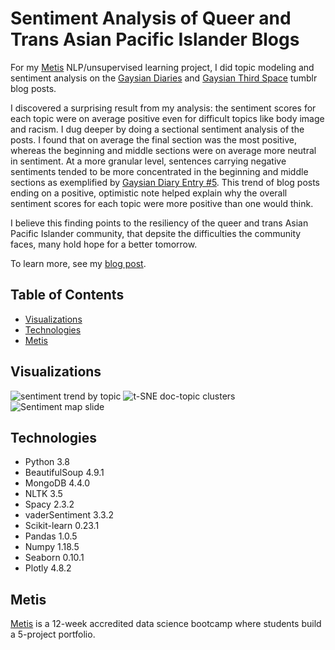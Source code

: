 # Sentiment Analysis of Queer and Trans Asian Pacific Islander Blogs

For my [Metis](https://www.thisismetis.com/data-science-bootcamps) NLP/unsupervised learning project, I did topic modeling and sentiment analysis on the [Gaysian Diaries](https://gaysiandiaries.com/) and [Gaysian Third Space](https://gaysianthirdspace.tumblr.com/) tumblr blog posts. 

I discovered a surprising result from my analysis: the sentiment scores for each topic were on average positive even for difficult topics like body image and racism. I dug deeper by doing a sectional sentiment analysis of the posts. I found that on average the final section was the most positive, whereas the beginning and middle sections were on average more neutral in sentiment. At a more granular level, sentences carrying negative sentiments tended to be more concentrated in the beginning and middle sections as exemplified by [Gaysian Diary Entry #5](https://gaysiandiaries.com/post/146774821405/diary-entry-5). This trend of blog posts ending on a positive, optimistic note helped explain why the overall sentiment scores for each topic were more positive than one would think. 

I believe this finding points to the resiliency of the queer and trans Asian Pacific Islander community, that depsite the difficulties the community faces, many hold hope for a better tomorrow. 

To learn more, see my [blog post](https://binhhoang.io/blog/queer-asian-blogs/). 

## Table of Contents

* [Visualizations](#visualizations)
* [Technologies](#technologies)
* [Metis](#metis)

## Visualizations

![sentiment trend by topic](https://user-images.githubusercontent.com/62628676/100010363-27c16300-2d9e-11eb-8919-455b522ac64b.png)
![t-SNE doc-topic clusters](https://user-images.githubusercontent.com/62628676/93692277-17032100-fabf-11ea-9a90-4ce7d3da2a0b.png)
![Sentiment map slide](https://user-images.githubusercontent.com/62628676/93692255-c12e7900-fabe-11ea-8774-238bdfafdf4f.png)

## Technologies

* Python 3.8
* BeautifulSoup 4.9.1
* MongoDB 4.4.0
* NLTK 3.5
* Spacy 2.3.2
* vaderSentiment 3.3.2
* Scikit-learn 0.23.1
* Pandas 1.0.5
* Numpy 1.18.5
* Seaborn 0.10.1
* Plotly 4.8.2

## Metis

[Metis](https://www.thisismetis.com/data-science-bootcamps) is a 12-week accredited data science bootcamp where students build a 5-project portfolio. 
